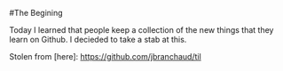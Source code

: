 #The Begining

Today I learned that people keep a collection of the new things that they learn on Github.  I decieded to take a stab at this.

Stolen from [here]: https://github.com/jbranchaud/til
